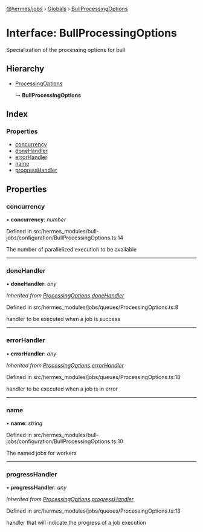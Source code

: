 [@hermes/jobs](../README.md) › [Globals](../globals.md) › [BullProcessingOptions](bullprocessingoptions.md)

# Interface: BullProcessingOptions

Specialization of the processing options for bull

## Hierarchy

* [ProcessingOptions](processingoptions.md)

  ↳ **BullProcessingOptions**

## Index

### Properties

* [concurrency](bullprocessingoptions.md#concurrency)
* [doneHandler](bullprocessingoptions.md#donehandler)
* [errorHandler](bullprocessingoptions.md#errorhandler)
* [name](bullprocessingoptions.md#name)
* [progressHandler](bullprocessingoptions.md#progresshandler)

## Properties

###  concurrency

• **concurrency**: *number*

Defined in src/hermes_modules/bull-jobs/configuration/BullProcessingOptions.ts:14

The number of parallelized execution to be available

___

###  doneHandler

• **doneHandler**: *any*

*Inherited from [ProcessingOptions](processingoptions.md).[doneHandler](processingoptions.md#donehandler)*

Defined in src/hermes_modules/jobs/queues/ProcessingOptions.ts:8

handler to be executed when a job is success

___

###  errorHandler

• **errorHandler**: *any*

*Inherited from [ProcessingOptions](processingoptions.md).[errorHandler](processingoptions.md#errorhandler)*

Defined in src/hermes_modules/jobs/queues/ProcessingOptions.ts:18

handler to be executed when a job is in error

___

###  name

• **name**: *string*

Defined in src/hermes_modules/bull-jobs/configuration/BullProcessingOptions.ts:10

The named jobs for workers

___

###  progressHandler

• **progressHandler**: *any*

*Inherited from [ProcessingOptions](processingoptions.md).[progressHandler](processingoptions.md#progresshandler)*

Defined in src/hermes_modules/jobs/queues/ProcessingOptions.ts:13

handler that will indicate the progress of a job execution
